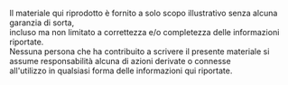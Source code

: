 Il materiale qui riprodotto è fornito a solo scopo illustrativo senza alcuna garanzia di sorta,\
incluso ma non limitato a correttezza e/o completezza delle informazioni riportate.\
Nessuna persona che ha contribuito a scrivere il presente materiale si assume responsabilità alcuna di azioni derivate o connesse \
all'utilizzo in qualsiasi forma delle informazioni qui riportate.
